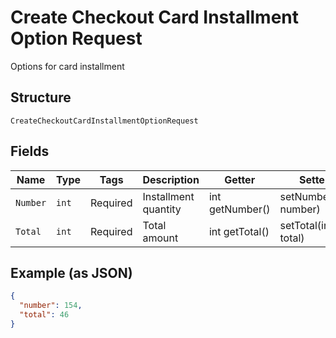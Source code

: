 
# Create Checkout Card Installment Option Request

Options for card installment

## Structure

`CreateCheckoutCardInstallmentOptionRequest`

## Fields

| Name | Type | Tags | Description | Getter | Setter |
|  --- | --- | --- | --- | --- | --- |
| `Number` | `int` | Required | Installment quantity | int getNumber() | setNumber(int number) |
| `Total` | `int` | Required | Total amount | int getTotal() | setTotal(int total) |

## Example (as JSON)

```json
{
  "number": 154,
  "total": 46
}
```

